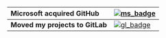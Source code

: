 
| Microsoft acquired GitHub | [![ms_badge](https://img.shields.io/badge/No%20to-GitHub-black?style=for-the-badge)](#) |
| :- | :- |
| **Moved my projects to GitLab** | [![gl_badge](https://img.shields.io/badge/Go%20to-GitLab-orange?style=for-the-badge)](https://gitlab.com/allika) |







<!--
**k-allika/k-allika** is a ✨ _special_ ✨ repository because its `README.md` (this file) appears on your GitHub profile.

Here are some ideas to get you started:

- 🔭 I’m currently working on ...
- 🌱 I’m currently learning ...
- 👯 I’m looking to collaborate on ...
- 🤔 I’m looking for help with ...
- 💬 Ask me about ...
- 📫 How to reach me: ...
- 😄 Pronouns: ...
- ⚡ Fun fact: ...
-->
